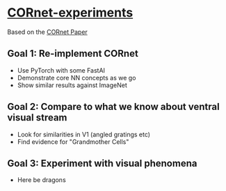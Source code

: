 # [CORnet-experiments](https://github.com/mootpointer/CORnet-experiments)

Based on the [CORnet Paper](https://www.biorxiv.org/content/10.1101/408385v1)

## Goal 1: Re-implement CORnet
 - Use PyTorch with some FastAI
 - Demonstrate core NN concepts as we go
 - Show similar results against ImageNet

## Goal 2: Compare to what we know about ventral visual stream
 - Look for similarities in V1 (angled gratings etc)
 - Find evidence for "Grandmother Cells"

## Goal 3: Experiment with visual phenomena
 - Here be dragons
